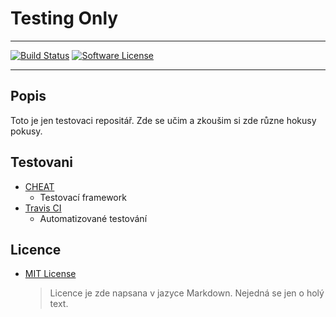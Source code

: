 # Testing Only

-------

[![Build Status](https://travis-ci.org/MWarCZ/test.svg?branch=master)](https://travis-ci.org/MWarCZ/test)
[![Software License](https://img.shields.io/badge/license-MIT-blue.svg)](LICENSE.md)

-------

## Popis
Toto je jen testovaci repositář. Zde se učim a zkoušim si zde různe hokusy pokusy.

## Testovani
- [CHEAT](https://github.com/Tuplanolla/cheat)
  - Testovací framework
- [Travis CI](https://travis-ci.org/MWarCZ/test)
  - Automatizované testování

## Licence
- [MIT License](LICENSE.md)
  > Licence je zde napsana v jazyce Markdown.
  > Nejedná se jen o holý text.


